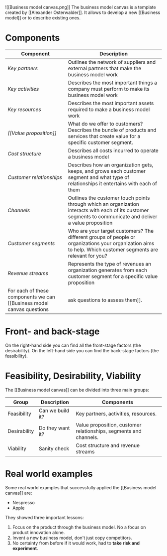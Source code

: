 ![[Business model canvas.png]]
The business model canvas is a template created by [[Alexander Osterwalder]]. It allows to develop a new [[Business model]] or to describe existing ones.
# Components
| Component | Description |
| ---- | ---- |
| *Key partners* | Outlines the network of suppliers and external partners that make the business model work |
| *Key activities* | Describes the most important things a company must perform to make its business model work |
| *Key resources* | Describes the most important assets required to make a business model work |
| *[[Value proposition]]* | What do we offer to customers? Describes the bundle of products and services that create value for a specific customer segment. |
| *Cost structure* | Describes all costs incurred to operate a business model |
| *Customer relationships* | Describes how an organization gets, keeps, and grows each customer segment and what type of relationships it entertains with each of them |
| *Channels* | Outlines the customer touch points through which an organization interacts with each of its customer segments to communicate and deliver a value proposition |
| *Customer segments* | Who are your target customers? The different groups of people or organizations your organization aims to help. Which customer segments are relevant for you? |
| *Revenue streams* | Represents the type of revenues an organization generates from each customer segment for a specific value proposition |
For each of these components we can [[Business model canvas questions|ask questions to assess them]].
# Front- and back-stage
On the right-hand side you can find all the front-stage factors (the desirability). On the left-hand side you can find the back-stage factors (the feasibility).
# Feasibility, Desirability, Viability
The [[Business model canvas]] can be divided into three main groups:

| Group | Description | Components |
| ---- | ---- | ---- |
| Feasibility | Can we build it? | Key partners, activities, resources. |
| Desirability | Do they want it? | Value proposition, customer relationships, segments and channels. |
| Viability | Sanity check | Cost structure and revenue streams |
# Real world examples
Some real world examples that successfully applied the [[Business model canvas]] are:
- Nespresso
- Apple

They showed three important lessons:
1. Focus on the product through the business model. No a focus on product innovation alone.
2. Invent a new business model, don't just copy competitors.
3. No certainty from before if it would work, had to **take risk and experiment**.